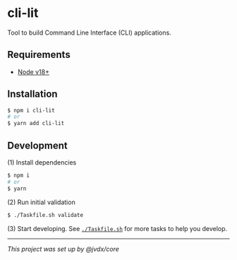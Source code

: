 # cli-lit

Tool to build Command Line Interface (CLI) applications.

## Requirements

- [Node v18+][install-node]

## Installation

```bash
$ npm i cli-lit
# or
$ yarn add cli-lit
```

## Development

(1) Install dependencies

```bash
$ npm i
# or
$ yarn
```

(2) Run initial validation

```bash
$ ./Taskfile.sh validate
```

(3) Start developing. See [`./Taskfile.sh`](./Taskfile.sh) for more tasks to
    help you develop.

---

_This project was set up by @jvdx/core_

[install-node]: https://github.com/nvm-sh/nvm
